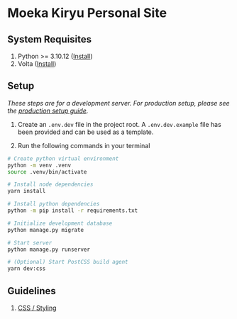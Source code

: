 # Moeka Kiryu Personal Site


## System Requisites

1. Python >= 3.10.12 ([Install](https://www.python.org/downloads/release/python-31012/))
2. Volta ([Install](https://docs.volta.sh/guide/getting-started))

## Setup

*These steps are for a development server. For production setup, please see the [production setup guide](./docs/Production-Setup.md).*

1. Create an `.env.dev` file in the project root. A `.env.dev.example` file has been provided and can be used as a template.

2. Run the following commands in your terminal

```sh
# Create python virtual environment
python -m venv .venv
source .venv/bin/activate

# Install node dependencies
yarn install

# Install python dependencies
python -m pip install -r requirements.txt

# Initialize development database
python manage.py migrate

# Start server
python manage.py runserver

# (Optional) Start PostCSS build agent
yarn dev:css
```

## Guidelines

1. [CSS / Styling](./docs/Styling.md)